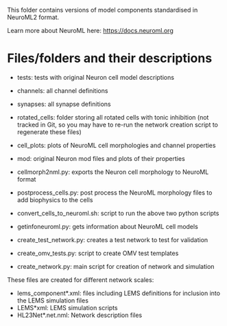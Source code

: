 This folder contains versions of model components standardised in NeuroML2 format.

Learn more about NeuroML here: https://docs.neuroml.org

# Files/folders and their descriptions

- tests: tests with original Neuron cell model descriptions
- channels: all channel definitions
- synapses: all synapse definitions
- rotated_cells: folder storing all rotated cells with tonic inhibition (not tracked in Git, so you may have to re-run the network creation script to regenerate these files)
- cell_plots: plots of NeuroML cell morphologies and channel properties
- mod: original Neuron mod files and plots of their properties

- cellmorph2nml.py: exports the Neuron cell morphology to NeuroML format
- postprocess_cells.py: post process the NeuroML morphology files to add biophysics to the cells
- convert_cells_to_neuroml.sh: script to run the above two python scripts
- getinfoneuroml.py: gets information about NeuroML cell models
- create_test_network.py: creates a test network to test for validation
- create_omv_tests.py: script to create OMV test templates
- create_network.py: main script for creation of network and simulation


These files are created for different network scales:

- lems_component*.xml: files including LEMS definitions for inclusion into the LEMS simulation files
- LEMS*xml: LEMS simulation scripts
- HL23Net*.net.nml: Network description files
